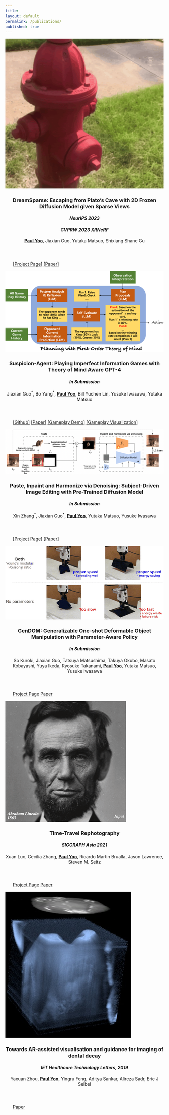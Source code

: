 ```yaml
---
title:
layout: default
permalink: /publications/
published: true
---
```


<head>
<link rel="stylesheet" href="publication_style.css">
</head>

<section id = "publication-list">
				<div class="inner">
						<div class="row">
							<div class="4u 6u(medium) 12u$(small)">
								<span class="image fit">
									<img src="../assets/images/dreamsparse_thumbnail.gif">
								</span>
							</div>
							<div class="8u 6u$(medium) 12u$(small)">
								<header>
									<h3 class="paper-title">DreamSparse: Escaping from Plato’s Cave with 2D Frozen Diffusion Model given Sparse Views</h3>
		            				<h4><em>NeurIPS 2023</em></h4>
									<h4><em>CVPRW 2023 XRNeRF</em></h4>
		               				<p class="author">
		          						<b><u>Paul Yoo</u></b>,
										Jiaxian Guo,
										Yutaka Matsuo,
										Shixiang Shane Gu
									</p>
								</header>
								<ul>
			               			<a class="button alt" href="https://sites.google.com/view/dreamsparse-webpage" target="_blank">[Project Page]</a>
			               			<a class="button" href="https://arxiv.org/abs/2306.03414" target="_blank">[Paper]</a>
								</ul>
							</div>	
						</div>
					</div>
				<div class="inner">
						<div class="row">
							<div class="6u 6u(medium) 12u$(small)">
								<span class="image fit">
									<img src="../assets/images/suspicion_agent_thumbnail.png">
								</span>
							</div>
							<div class="8u 6u$(medium) 12u$(small)">
								<header>
									<h3 class="paper-title">Suspicion-Agent: Playing Imperfect Information Games with Theory of Mind Aware GPT-4
									</h3>
		            				<h4><em>In Submission</em></h4>
		               				<p class="author">
		          						 Jiaxian Guo<sup>*</sup>, Bo Yang<sup>*</sup>, <b><u>Paul Yoo</u></b>, Bill Yuchen Lin, Yusuke Iwasawa, Yutaka Matsuo
									</p>
								</header>
								<ul>
			               			<a class="button alt" href="https://github.com/CR-Gjx/Suspicion-Agent" target="_blank">[Github]</a>
			               			<a class="button" href="" target="_blank">[Paper]</a>
									<a class="button" href="https://huggingface.co/spaces/cr7-gjx/Suspicion-Agent-Demo" target="_blank">[Gameplay Demo]</a>
									<a class="button" href="https://huggingface.co/spaces/cr7-gjx/Suspicion-Agent-Data-Visualization" target="_blank">[Gameplay Visualization]</a>
								</ul>
							</div>	
						</div>
					</div>
				<div class="inner">
						<div class="row">
							<div class="6u 6u(medium) 12u$(small)">
								<span class="image fit">
									<img src="../assets/images/phd_thumbnail.png">
								</span>
							</div>
							<div class="8u 6u$(medium) 12u$(small)">
								<header>
									<h3 class="paper-title">Paste, Inpaint and Harmonize via Denoising: Subject-Driven Image Editing with Pre-Trained Diffusion Model</h3>
		            				<h4><em>In Submission</em></h4>
		               				<p class="author">
									Xin Zhang<sup>*</sup>, Jiaxian Guo<sup>*</sup>,
									<b><u>Paul Yoo</u></b>, Yutaka Matsuo, Yusuke Iwasawa
		          					</p>
								</header>
								<ul>
			               			<a class="button alt" href="https://sites.google.com/view/phd-demo-page" target="_blank">[Project Page]</a>
			               			<a class="button" href="https://arxiv.org/abs/2306.07596" target="_blank">[Paper]</a>
								</ul>
							</div>	
						</div>
					</div>
				<div class="inner">
						<div class="row">
							<div class="4u 6u(medium) 12u$(small)">
								<span class="image fit">
									<img src="../assets/images/gendom_thumbnail.gif">
								</span>
							</div>
							<div class="8u 6u$(medium) 12u$(small)">
								<header>
									<h3 class="paper-title">GenDOM: Generalizable One-shot Deformable Object Manipulation with Parameter-Aware Policy</h3>
		            				<h4><em>In Submission</em></h4>
		               				<p class="author">
		          					So Kuroki, Jiaxian Guo, Tatsuya Matsushima, Takuya Okubo, Masato Kobayashi, Yuya Ikeda, Ryosuke Takanami, <b><u>Paul Yoo</u></b>, Yutaka Matsuo, Yusuke Iwasawa
									</p>
								</header>
								<ul>
			               			<a class="button alt" href="https://sites.google.com/view/gendom/home" target="_blank">Project Page</a>
			               			<a class="button" href="https://arxiv.org/abs/2309.09051" target="_blank">Paper</a>
								</ul>
							</div>
						</div>
					</div>
				<!-- <div class="item-alt"> -->
					<div class="inner">
						<div class="row">
							<div class="4u 6u(medium) 12u$(small)">
								<span class="image fit">
									<img src="../assets/images/time_travel_rephotography_thumbnail.gif">
								</span>
							</div>
							<div class="8u 6u$(medium) 12u$(small)">
								<header>
									<h3 class="paper-title">Time-Travel Rephotography</h3>
		            				<h4><em>SIGGRAPH Asia 2021</em></h4>
		               				<p class="author">
		          						Xuan Luo,
		          						Cecilia Zhang,
		          						<b><u>Paul Yoo</u></b>,
			           					Ricardo Martin Brualla,
			           					Jason Lawrence,
			           					Steven M. Seitz</p>
								</header>
								<ul>
			               			<a class="button alt" href="http://time-travel-rephotography.github.io" target="_blank">Project Page</a>
			               			<a class="button" href="https://arxiv.org/abs/2012.12261" target="_blank">Paper</a>
								</ul>
							</div>	
						</div>
					</div>
				<!-- </div> -->
					<div class="inner">
						<div class="row">
							<div class="4u 6u(medium) 12u$(small)">
								<span class="image fit">
									<img src="../assets/images/dental_imaging_thumbnail.jpg">
								</span>
							</div>
							<div class="8u 6u$(medium) 12u$(small)">
								<header>
									<h3 class="paper-title">Towards AR‐assisted visualisation and guidance for imaging of dental decay</h3>
		            				<h4><em>IET Healthcare Technology Letters, 2019</em></h4>
		               				<p class="author">
	               					 Yaxuan Zhou, <b><u>Paul Yoo</u></b>, Yingru Feng, Aditya Sankar, Alireza Sadr, Eric J Seibel
		               				</p>
								</header>
								<ul>
			               			<a class="button" href="https://www.ncbi.nlm.nih.gov/pmc/articles/PMC6952244/" target="_blank">Paper</a>
								</ul>
							</div>	
						</div>
					</div>
				
